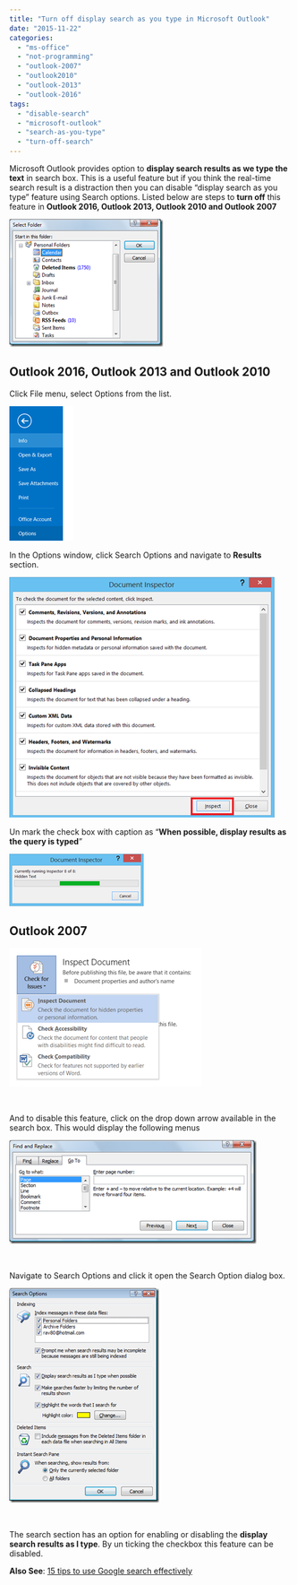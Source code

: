 ```yaml
---
title: "Turn off display search as you type in Microsoft Outlook"
date: "2015-11-22"
categories: 
  - "ms-office"
  - "not-programming"
  - "outlook-2007"
  - "outlook2010"
  - "outlook-2013"
  - "outlook-2016"
tags: 
  - "disable-search"
  - "microsoft-outlook"
  - "search-as-you-type"
  - "turn-off-search"
---
```


Microsoft Outlook provides option to **display search results as we type the text** in search box. This is a useful feature but if you think the real-time search result is a distraction then you can disable “display search as you type” feature using Search options. Listed below are steps to **turn off** this feature in **Outlook 2016, Outlook 2013, Outlook 2010 and Outlook 2007**

[![display search as you type in Outlook 2013](images/1_image_thumb3.png "display search as you type in Outlook 2013")](http://blogmines.com/blog/wp-content/uploads/2014/07/image3.png)

## Outlook 2016, Outlook 2013 and Outlook 2010

Click File menu, select Options from the list.

[![Options in Outlook 2013](images/1_image_thumb4.png "Options in Outlook 2013")](http://blogmines.com/blog/wp-content/uploads/2014/07/image4.png)

In the Options window, click Search Options and navigate to **Results** section.

[![Search options in Outlook 2013](images/1_image_thumb5.png "Search options in Outlook 2013")](http://blogmines.com/blog/wp-content/uploads/2014/07/image5.png)

Un mark the check box with caption as “**When possible, display results as the query is typed**”

[![turn off display results as the query is typed in Outlook 2013](images/1_image_thumb6.png "turn off display results as the query is typed in Outlook 2013")](http://blogmines.com/blog/wp-content/uploads/2014/07/image6.png)

## Outlook 2007

[](http://blogmines.com/blog/wp-content/uploads/2009/07/image4.png)

[![display search results as you type in Outlook 2007](images/2_image_thumb4.png "display search results as you type in Outlook 2007")](http://blogmines.com/blog/wp-content/uploads/2009/07/image4.png)

 

And to disable this feature, click on the drop down arrow available in the search box. This would display the following menus

[](http://blogmines.com/blog/wp-content/uploads/2009/07/image5.png)

[![Search Options in Outlook 2007](images/2_image_thumb5.png "Search Options in Outlook 2007")](http://blogmines.com/blog/wp-content/uploads/2009/07/image5.png)

 

Navigate to Search Options and click it open the Search Option dialog box.

[](http://blogmines.com/blog/wp-content/uploads/2009/07/image6.png)

[![display search results as I type](images/2_image_thumb6.png "display search results as I type")](http://blogmines.com/blog/wp-content/uploads/2009/07/image6.png)

 

The search section has an option for enabling or disabling the **display search results as I type**. By un ticking the checkbox this feature can be disabled.

**Also See**: [15 tips to use Google search effectively](http://blogmines.com/blog/10-powerful-tips-to-use-google-search-more-effectively/)
